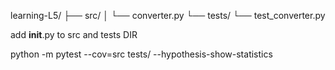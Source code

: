 learning-L5/
├── src/
│   └── converter.py
└── tests/
    └── test_converter.py


add __init__.py to src and tests DIR

python -m pytest --cov=src tests/ --hypothesis-show-statistics